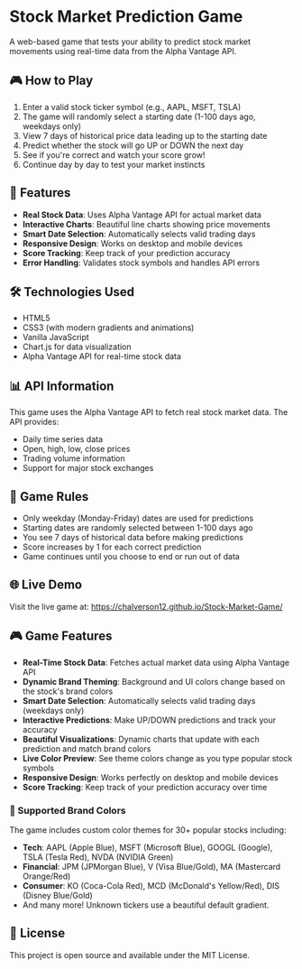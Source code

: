 # Stock Market Prediction Game

A web-based game that tests your ability to predict stock market movements using real-time data from the Alpha Vantage API.

## 🎮 How to Play

1. Enter a valid stock ticker symbol (e.g., AAPL, MSFT, TSLA)
2. The game will randomly select a starting date (1-100 days ago, weekdays only)
3. View 7 days of historical price data leading up to the starting date
4. Predict whether the stock will go UP or DOWN the next day
5. See if you're correct and watch your score grow!
6. Continue day by day to test your market instincts

## 🚀 Features

- **Real Stock Data**: Uses Alpha Vantage API for actual market data
- **Interactive Charts**: Beautiful line charts showing price movements
- **Smart Date Selection**: Automatically selects valid trading days
- **Responsive Design**: Works on desktop and mobile devices
- **Score Tracking**: Keep track of your prediction accuracy
- **Error Handling**: Validates stock symbols and handles API errors

## 🛠️ Technologies Used

- HTML5
- CSS3 (with modern gradients and animations)
- Vanilla JavaScript
- Chart.js for data visualization
- Alpha Vantage API for real-time stock data

## 📊 API Information

This game uses the Alpha Vantage API to fetch real stock market data. The API provides:
- Daily time series data
- Open, high, low, close prices
- Trading volume information
- Support for major stock exchanges

## 🎯 Game Rules

- Only weekday (Monday-Friday) dates are used for predictions
- Starting dates are randomly selected between 1-100 days ago
- You see 7 days of historical data before making predictions
- Score increases by 1 for each correct prediction
- Game continues until you choose to end or run out of data

## 🌐 Live Demo

Visit the live game at: https://chalverson12.github.io/Stock-Market-Game/

## 🎮 Game Features

- **Real-Time Stock Data**: Fetches actual market data using Alpha Vantage API
- **Dynamic Brand Theming**: Background and UI colors change based on the stock's brand colors
- **Smart Date Selection**: Automatically selects valid trading days (weekdays only)
- **Interactive Predictions**: Make UP/DOWN predictions and track your accuracy
- **Beautiful Visualizations**: Dynamic charts that update with each prediction and match brand colors
- **Live Color Preview**: See theme colors change as you type popular stock symbols
- **Responsive Design**: Works perfectly on desktop and mobile devices
- **Score Tracking**: Keep track of your prediction accuracy over time

### 🎨 Supported Brand Colors
The game includes custom color themes for 30+ popular stocks including:
- **Tech**: AAPL (Apple Blue), MSFT (Microsoft Blue), GOOGL (Google), TSLA (Tesla Red), NVDA (NVIDIA Green)
- **Financial**: JPM (JPMorgan Blue), V (Visa Blue/Gold), MA (Mastercard Orange/Red)
- **Consumer**: KO (Coca-Cola Red), MCD (McDonald's Yellow/Red), DIS (Disney Blue/Gold)
- And many more! Unknown tickers use a beautiful default gradient.

## 📝 License

This project is open source and available under the MIT License.